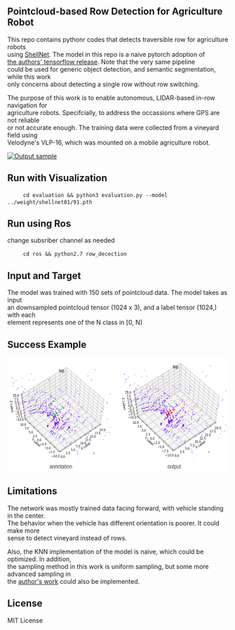 ## Pointcloud-based Row Detection for Agriculture Robot
This repo contains pythonr codes that detects traversible row for agriculture robots  
using [ShellNet](https://arxiv.org/pdf/1908.06295.pdf). The model in this repo is a naive pytorch adoption of  
[the authors' tensorflow release](https://github.com/hkust-vgd/shellnet). Note that the very same pipeline  
could be used for generic object detection, and semantic segmentation, while this work  
only concerns about detecting a single row without row switching.

The purpose of this work is to enable autonomous, LIDAR-based in-row navigation for  
agriculture robots. Specifcially, to address the occassions where GPS are not reliable  
 or not accurate enough. The training data were collected from a vineyard field using  
Velodyne's VLP-16, which was mounted on a mobile agriculture robot.  

[![Output sample](https://media.giphy.com/media/UU1XBSRqje99sNjoai/giphy.gif)](https://youtu.be/Aqm1NRiaRmg)


## Run with Visualization
         cd evaluation && python3 evaluation.py --model ../weight/shellnet01/91.pth

## Run using Ros
change subsriber channel as needed  

         cd ros && python2.7 row_decection 
    
## Input and Target
The model was trained with 150 sets of pointcloud data. The model takes as input  
an downsampled pointcloud tensor (1024 x 3), and a label tensor (1024,) with each  
 element represents one of the N class in [0, N) 

## Success Example
<img src="./assets/success_example.png" width="600" height="260">

## Limitations
The network was mostly trained data facing forward, with vehicle standing in the center.  
The behavior when the vehicle has different orientation is poorer. It could make more  
sense to detect vineyard instead of rows.  

Also, the KNN implementation of the model is naive, which could be optimized. In addition,  
the sampling method in this work is uniform sampling, but some more advanced sampling in  
the [author's work](https://github.com/hkust-vgd/shellnet) could also be implemented.

## License
MIT License

